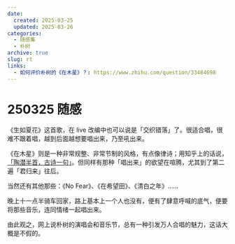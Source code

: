 ```yaml
---
date:
  created: 2025-03-25
  updated: 2025-03-26
categories:
  - 随感集
  - 朴树
archive: true
slug: rt
links:
  - 如何评价朴树的《在木星》？: https://www.zhihu.com/question/33484698
---
```

# 250325 随感

<!-- more -->

《生如夏花》这首歌，在 live 改编中也可以说是「交织错落」了。很适合唱，很难不跟着唱，越到后面越想要唱出来，乃至吼出来。

《在木星》则是一种非常规整、非常节制的风格，有点像律诗；用知乎上的话说，[「陶潜半首，古诗一句」](https://www.zhihu.com/question/33484698)。但同样有那种「唱出来」的欲望在喧腾，尤其到了第二遍「君归来」往后。

当然还有其他那些：《No Fear》、《在希望田》、《清白之年》……

晚上十一点半骑车回家，路上基本上一个人也没有，便有了肆意呼喊的底气，便要将那些音乐，连同情绪一起唱出来。

由此观之，网上说朴树的演唱会和音乐节，总有一种引发万人合唱的魅力，这话大概是不假的。
